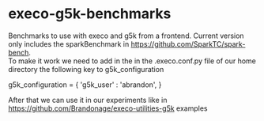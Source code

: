# execo-g5k-benchmarks
Benchmarks to use with execo and g5k from a frontend. Current version only includes the sparkBenchmark in 
https://github.com/SparkTC/spark-bench.  
To make it work we need to add in the in the .execo.conf.py file of our home directory the following key to g5k_configuration 

g5k_configuration = {
    'g5k_user' : 'abrandon',
}

After that we can use it in our experiments like in https://github.com/Brandonage/execo-utilities-g5k examples
